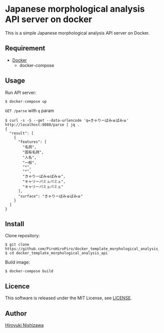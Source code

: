 # Japanese morphological analysis API server on docker

This is a simple Japanese morphological analysis API server on Docker.

## Requirement

- [Docker](https://www.docker.com/)
  - docker-compose

## Usage

Run API server:

```console
$ docker-compose up
```

`GET /parse` with `q` param
```console
$ curl -s -S --get --data-urlencode 'q=きゃりーぱみゅぱみゅ' http://localhost:8080/parse | jq .
{
  "result": [
    {
      "features": [
        "名詞",
        "固有名詞",
        "人名",
        "一般",
        "*",
        "*",
        "きゃりーぱみゅぱみゅ",
        "キャリーパミュパミュ",
        "キャリーパミュパミュ"
      ],
      "surface": "きゃりーぱみゅぱみゅ"
    }
  ]
}
```

## Install

Clone repository:

```console
$ git clone https://github.com/PiroHiroPiro/docker_template_morphological_analysis_api.git
$ cd docker_template_morphological_analysis_api
```

Build image:

```console
$ docker-compose build
```

## Licence

This software is released under the MIT License, see [LICENSE](https://github.com/PiroHiroPiro/docker_template_morphological_analysis_api/blob/master/LICENSE).

## Author

[Hiroyuki Nishizawa](https://github.com/PiroHiroPiro)
